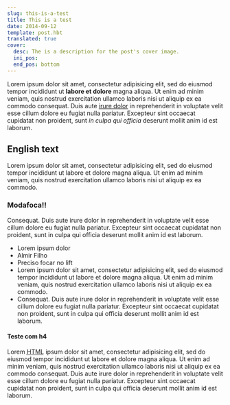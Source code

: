 ```yaml
---
slug: this-is-a-test
title: This is a test
date: 2014-09-12
template: post.hbt
translated: true
cover:
  desc: The is a description for the post's cover image.
  ini_pos:
  end_pos: bottom
---
```


Lorem ipsum dolor sit amet, consectetur adipisicing elit, sed do eiusmod
tempor incididunt ut __labore et dolore__ magna aliqua. Ut enim ad minim veniam,
quis nostrud exercitation ullamco laboris nisi ut aliquip ex ea commodo
consequat. Duis aute [irure dolor](#) in reprehenderit in voluptate velit esse
cillum dolore eu fugiat nulla pariatur. Excepteur sint occaecat cupidatat non
proident, sunt _in culpa qui officia_ deserunt mollit anim id est laborum.

## English text

Lorem ipsum dolor sit amet, consectetur adipisicing elit, sed do eiusmod
tempor incididunt ut labore et dolore magna aliqua. Ut enim ad minim veniam,
quis nostrud exercitation ullamco laboris nisi ut aliquip ex ea commodo.

### Modafoca!!

Consequat. Duis aute irure dolor in reprehenderit in voluptate velit esse
cillum dolore eu fugiat nulla pariatur. Excepteur sint occaecat cupidatat non
proident, sunt in culpa qui officia deserunt mollit anim id est laborum.

- Lorem ipsum dolor
- Almir Filho
- Preciso focar no lift
- Lorem ipsum dolor sit amet, consectetur adipisicing elit, sed do eiusmod
tempor incididunt ut labore et dolore magna aliqua. Ut enim ad minim veniam,
quis nostrud exercitation ullamco laboris nisi ut aliquip ex ea commodo.
- Consequat. Duis aute irure dolor in reprehenderit in voluptate velit esse
cillum dolore eu fugiat nulla pariatur. Excepteur sint occaecat cupidatat non
proident, sunt in culpa qui officia deserunt mollit anim id est laborum.

#### Teste com h4

Lorem <abbr title="dsadas dasdas dasd">HTML</abbr> ipsum dolor sit amet, consectetur adipisicing elit, sed do eiusmod
tempor incididunt ut labore et dolore magna aliqua. Ut enim ad minim veniam,
quis nostrud exercitation ullamco laboris nisi ut aliquip ex ea commodo
consequat. Duis aute irure dolor in reprehenderit in voluptate velit esse
cillum dolore eu fugiat nulla pariatur. Excepteur sint occaecat cupidatat non
proident, sunt in culpa qui officia deserunt mollit anim id est laborum.
